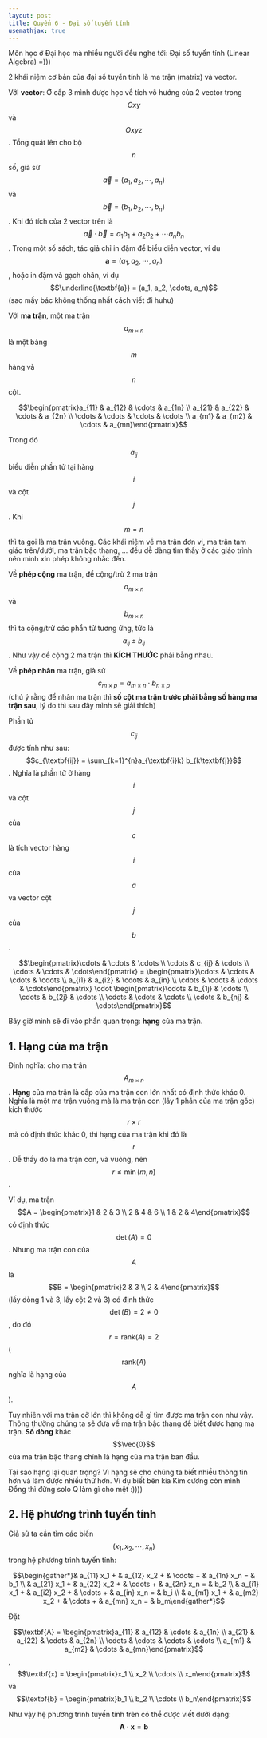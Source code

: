 ```yaml
---
layout: post
title: Quyển 6 - Đại số tuyến tính
usemathjax: true
---
```


Môn học ở Đại học mà nhiều người đều nghe tới: Đại số tuyến tính (Linear Algebra) =)))

2 khái niệm cơ bản của đại số tuyến tính là ma trận (matrix) và vector.

Với **vector**: Ở cấp 3 mình được học về tích vô hướng của 2 vector trong $$Oxy$$ và $$Oxyz$$. Tổng quát lên cho bộ $$n$$ số, giả sử $$\vec{a} = (a_1, a_2, \cdots, a_n)$$ và $$\vec{b} = (b_1, b_2, \cdots, b_n)$$. Khi đó tích của 2 vector trên là $$\vec{a} \cdot \vec{b} = a_1 b_1 + a_2 b_2 + \cdots a_n b_n$$. Trong một số sách, tác giả chỉ in đậm để biểu diễn vector, ví dụ $$\textbf{a} = (a_1, a_2, \cdots, a_n)$$, hoặc in đậm và gạch chân, ví dụ $$\underline{\textbf{a}} = (a_1, a_2, \cdots, a_n)$$ (sao mấy bác không thống nhất cách viết đi huhu)

Với **ma trận**, một ma trận $$a_{m \times n}$$ là một bảng $$m$$ hàng và $$n$$ cột.

$$\begin{pmatrix}a_{11} & a_{12} & \cdots & a_{1n} \\ a_{21} & a_{22} & \cdots & a_{2n} \\ \cdots & \cdots & \cdots & \cdots \\ a_{m1} & a_{m2} & \cdots & a_{mn}\end{pmatrix}$$

Trong đó $$a_{ij}$$ biểu diễn phần tử tại hàng $$i$$ và cột $$j$$. Khi $$m=n$$ thì ta gọi là ma trận vuông. Các khái niệm về ma trận đơn vị, ma trận tam giác trên/dưới, ma trận bậc thang, ... đều dễ dàng tìm thấy ở các giáo trình nên mình xin phép không nhắc đến.

Về **phép cộng** ma trận, để cộng/trừ 2 ma trận $$a_{m \times n}$$ và $$b_{m \times n}$$ thì ta cộng/trừ các phần tử tương ứng, tức là $$a_{ij} \pm b_{ij}$$. Như vậy để cộng 2 ma trận thì **KÍCH THƯỚC** phải bằng nhau.

Về **phép nhân** ma trận, giả sử $$c_{m \times p} = a_{m \times n} \cdot b_{n \times p}$$ (chú ý rằng để nhân ma trận thì **số cột ma trận trước phải bằng số hàng ma trận sau**, lý do thì sau đây mình sẽ giải thích)

Phần tử $$c_{ij}$$ được tính như sau: $$c_{\textbf{ij}} = \sum_{k=1}^{n}a_{\textbf{i}k} b_{k\textbf{j}}$$. Nghĩa là phần tử ở hàng $$i$$ và cột $$j$$ của $$c$$ là tích vector hàng $$i$$ của $$a$$ và vector cột $$j$$ của $$b$$.

$$\begin{pmatrix}\cdots & \cdots & \cdots \\ \cdots & c_{ij} & \cdots \\ \cdots & \cdots & \cdots\end{pmatrix} = \begin{pmatrix}\cdots & \cdots & \cdots & \cdots \\ a_{i1} & a_{i2} & \cdots & a_{in} \\ \cdots & \cdots & \cdots & \cdots\end{pmatrix} \cdot \begin{pmatrix}\cdots & b_{1j} & \cdots \\ \cdots & b_{2j} & \cdots \\ \cdots & \cdots & \cdots \\ \cdots & b_{nj} & \cdots\end{pmatrix}$$

Bây giờ mình sẽ đi vào phần quan trọng: **hạng** của ma trận.

## 1. Hạng của ma trận

Định nghĩa: cho ma trận $$A_{m \times n}$$. **Hạng** của ma trận là cấp của ma trận con lớn nhất có định thức khác 0. Nghĩa là một ma trận vuông mà là ma trận con (lấy 1 phần của ma trận gốc) kích thước $$r \times r$$ mà có định thức khác 0, thì hạng của ma trận khi đó là $$r$$. Dễ thấy do là ma trận con, và vuông, nên $$r \leq \min(m, n)$$.

Ví dụ, ma trận $$A = \begin{pmatrix}1 & 2 & 3 \\ 2 & 4 & 6 \\ 1 & 2 & 4\end{pmatrix}$$ có định thức $$\det(A) = 0$$. Nhưng ma trận con của $$A$$ là $$B = \begin{pmatrix}2 & 3 \\ 2 & 4\end{pmatrix}$$ (lấy dòng 1 và 3, lấy cột 2 và 3) có định thức $$\det(B) = 2 \neq 0$$, do đó $$r = \text{rank}(A) = 2$$ ($$\text{rank}(A)$$ nghĩa là hạng của $$A$$).

Tuy nhiên với ma trận cỡ lớn thì không dễ gì tìm được ma trận con như vậy. Thông thường chúng ta sẽ đưa về ma trận bậc thang để biết được hạng ma trận. **Số dòng** khác $$\vec{0}$$ của ma trận bậc thang chính là hạng của ma trận ban đầu.

Tại sao hạng lại quan trọng? Vì hạng sẽ cho chúng ta biết nhiều thông tin hơn và làm được nhiều thứ hơn. Ví dụ biết bên kia Kim cương còn mình Đồng thì đừng solo Q làm gì cho mệt :))))

## 2. Hệ phương trình tuyến tính

Giả sử ta cần tìm các biến $$(x_1, x_2, \cdots, x_n)$$ trong hệ phương trình tuyến tính:

$$\begin{gather*}& a_{11} x_1 + & a_{12} x_2 + & \cdots + & a_{1n} x_n = & b_1 \\ & a_{21} x_1 + & a_{22} x_2 + & \cdots + & a_{2n} x_n = & b_2 \\ & a_{i1} x_1 + & a_{i2} x_2 + & \cdots + & a_{in} x_n = & b_i \\ & a_{m1} x_1 + & a_{m2} x_2 + & \cdots + & a_{mn} x_n = & b_m\end{gather*}$$

Đặt 

$$\textbf{A} = \begin{pmatrix}a_{11} & a_{12} & \cdots & a_{1n} \\ a_{21} & a_{22} & \cdots & a_{2n} \\ \cdots & \cdots & \cdots & \cdots \\ a_{m1} & a_{m2} & \cdots & a_{mn}\end{pmatrix}$$, $$\textbf{x} = \begin{pmatrix}x_1 \\ x_2 \\ \cdots \\ x_n\end{pmatrix}$$ và $$\textbf{b} = \begin{pmatrix}b_1 \\ b_2 \\ \cdots \\ b_n\end{pmatrix}$$

Như vậy hệ phương trình tuyến tính trên có thể được viết dưới dạng: $$\textbf{A} \cdot \textbf{x} = \textbf{b}$$